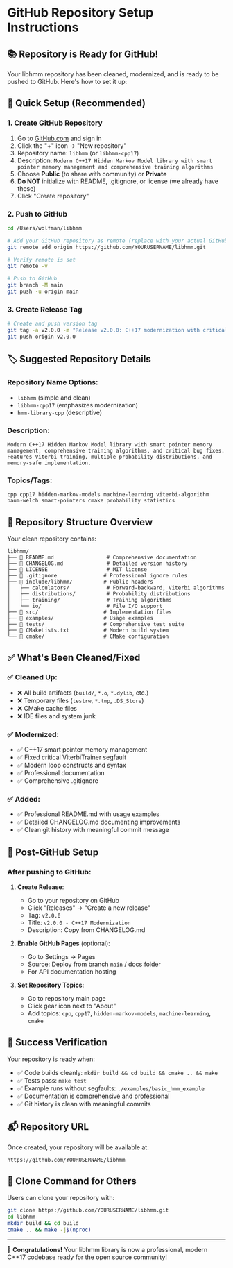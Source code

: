 # GitHub Repository Setup Instructions

## 📚 Repository is Ready for GitHub!

Your libhmm repository has been cleaned, modernized, and is ready to be pushed to GitHub. Here's how to set it up:

## 🎯 Quick Setup (Recommended)

### 1. Create GitHub Repository
1. Go to [GitHub.com](https://github.com) and sign in
2. Click the "+" icon → "New repository"
3. Repository name: `libhmm` (or `libhmm-cpp17`)
4. Description: `Modern C++17 Hidden Markov Model library with smart pointer memory management and comprehensive training algorithms`
5. Choose **Public** (to share with community) or **Private**
6. **Do NOT** initialize with README, .gitignore, or license (we already have these)
7. Click "Create repository"

### 2. Push to GitHub
```bash
cd /Users/wolfman/libhmm

# Add your GitHub repository as remote (replace with your actual GitHub URL)
git remote add origin https://github.com/YOURUSERNAME/libhmm.git

# Verify remote is set
git remote -v

# Push to GitHub
git branch -M main
git push -u origin main
```

### 3. Create Release Tag
```bash
# Create and push version tag
git tag -a v2.0.0 -m "Release v2.0.0: C++17 modernization with critical bug fixes"
git push origin v2.0.0
```

## 🏷️ Suggested Repository Details

### Repository Name Options:
- `libhmm` (simple and clean)
- `libhmm-cpp17` (emphasizes modernization)
- `hmm-library-cpp` (descriptive)

### Description:
```
Modern C++17 Hidden Markov Model library with smart pointer memory management, comprehensive training algorithms, and critical bug fixes. Features Viterbi training, multiple probability distributions, and memory-safe implementation.
```

### Topics/Tags:
```
cpp cpp17 hidden-markov-models machine-learning viterbi-algorithm baum-welch smart-pointers cmake probability statistics
```

## 📁 Repository Structure Overview

Your clean repository contains:

```
libhmm/
├── 📄 README.md                 # Comprehensive documentation
├── 📄 CHANGELOG.md              # Detailed version history
├── 📄 LICENSE                   # MIT license
├── 📄 .gitignore               # Professional ignore rules
├── 📁 include/libhmm/          # Public headers
│   ├── calculators/            # Forward-backward, Viterbi algorithms
│   ├── distributions/          # Probability distributions
│   ├── training/               # Training algorithms
│   └── io/                     # File I/O support
├── 📁 src/                     # Implementation files
├── 📁 examples/                # Usage examples
├── 📁 tests/                   # Comprehensive test suite
├── 📄 CMakeLists.txt           # Modern build system
└── 📁 cmake/                   # CMake configuration
```

## ✅ What's Been Cleaned/Fixed

### ✅ Cleaned Up:
- ❌ All build artifacts (`build/`, `*.o`, `*.dylib`, etc.)
- ❌ Temporary files (`testrw`, `*.tmp`, `.DS_Store`)
- ❌ CMake cache files
- ❌ IDE files and system junk

### ✅ Modernized:
- ✅ C++17 smart pointer memory management
- ✅ Fixed critical ViterbiTrainer segfault
- ✅ Modern loop constructs and syntax
- ✅ Professional documentation
- ✅ Comprehensive .gitignore

### ✅ Added:
- ✅ Professional README.md with usage examples
- ✅ Detailed CHANGELOG.md documenting improvements
- ✅ Clean git history with meaningful commit message

## 🚀 Post-GitHub Setup

### After pushing to GitHub:

1. **Create Release**:
   - Go to your repository on GitHub
   - Click "Releases" → "Create a new release"
   - Tag: `v2.0.0`
   - Title: `v2.0.0 - C++17 Modernization`
   - Description: Copy from CHANGELOG.md

2. **Enable GitHub Pages** (optional):
   - Go to Settings → Pages
   - Source: Deploy from branch `main` / docs folder
   - For API documentation hosting

3. **Set Repository Topics**:
   - Go to repository main page
   - Click gear icon next to "About"
   - Add topics: `cpp`, `cpp17`, `hidden-markov-models`, `machine-learning`, `cmake`

## 🎉 Success Verification

Your repository is ready when:
- ✅ Code builds cleanly: `mkdir build && cd build && cmake .. && make`
- ✅ Tests pass: `make test`
- ✅ Example runs without segfaults: `./examples/basic_hmm_example`
- ✅ Documentation is comprehensive and professional
- ✅ Git history is clean with meaningful commits

## 📬 Repository URL

Once created, your repository will be available at:
```
https://github.com/YOURUSERNAME/libhmm
```

## 🔗 Clone Command for Others

Users can clone your repository with:
```bash
git clone https://github.com/YOURUSERNAME/libhmm.git
cd libhmm
mkdir build && cd build
cmake .. && make -j$(nproc)
```

---

**🎉 Congratulations!** Your libhmm library is now a professional, modern C++17 codebase ready for the open source community!
